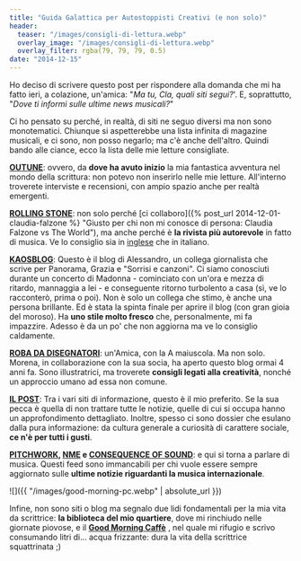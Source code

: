 ```yaml
---
title: "Guida Galattica per Autostoppisti Creativi (e non solo)"
header:
  teaser: "/images/consigli-di-lettura.webp"
  overlay_image: "/images/consigli-di-lettura.webp"
  overlay_filter: rgba(79, 79, 79, 0.5)
date: "2014-12-15"
---
```


Ho deciso di scrivere questo post per rispondere alla domanda che mi ha fatto ieri, a colazione, un'amica: "_Ma tu, Cla, quali siti segui?_'. E, soprattutto, "_Dove ti informi sulle ultime news musicali?_"

Ci ho pensato su perché, in realtà, di siti ne seguo diversi ma non sono monotematici. Chiunque si aspetterebbe una lista infinita di magazine musicali, e ci sono, non posso negarlo; ma c'è anche dell'altro. Quindi bando alle ciance, ecco la lista delle mie letture consigliate.

**[OUTUNE](http://www.outune.net/ "Il nido da cui è nata la mia avventura")**: ovvero, da **dove ha avuto inizio** la mia fantastica avventura nel mondo della scrittura: non potevo non inserirlo nelle mie letture. All'interno troverete interviste e recensioni, con ampio spazio anche per realtà emergenti.

**[ROLLING STONE](http://www.rollingstone.it/ "Beh, chi non lo conosce?")**: non solo perché [ci collaboro]({% post_url 2014-12-01-claudia-falzone %} "Giusto per chi non mi conosce di persona: Claudia Falzone vs The World"), ma anche perché è **la rivista più autorevole** in fatto di musica. Ve lo consiglio sia in [inglese](http://www.rollingstone.com/) che in italiano.

**[KAOSBLOG](http://www.kblog.it/ "Seguitelo anche su Twitter: il suo punto di vista è spesso illuminante")**: Questo è il blog di Alessandro, un collega giornalista che scrive per Panorama, Grazia e "Sorrisi e canzoni". Ci siamo conosciuti durante un concerto di Madonna - cominciato con un'ora e mezza di ritardo, mannaggia a lei - e conseguente ritorno turbolento a casa (sì, ve lo racconterò, prima o poi). Non è solo un collega che stimo, è anche una persona brillante. Ed è stata la spinta finale per aprire il blog (con gran gioia del moroso). Ha **uno stile molto fresco** che, personalmente, mi fa impazzire. Adesso è da un po' che non aggiorna ma ve lo consiglio caldamente.

**[ROBA DA DISEGNATORI](http://robadadisegnatori.blogspot.it/ "Tante, tante, tante belle illustrazioni. E pensieri.")**: un'Amica, con la A maiuscola. Ma non solo. Morena, in collaborazione con la sua socia, ha aperto questo blog ormai 4 anni fa. Sono illustratrici, ma troverete **consigli legati alla creatività**, nonché un approccio umano ad essa non comune.

**[IL POST](http://www.ilpost.it/ "Non confondetelo con l'Huffington Post, vi prego!")**: Tra i vari siti di informazione, questo è il mio preferito. Se la sua pecca è quella di non trattare tutte le notizie, quelle di cui si occupa hanno un approfondimento dettagliato. Inoltre, spesso ci sono dossier che esulano dalla pura informazione: da cultura generale a curiosità di carattere sociale, **ce n'è per tutti i gusti**.

**[PITCHWORK](http://pitchfork.com/ "Pitchfork"), [NME](http://www.nme.com/ "NME") e [CONSEQUENCE OF SOUND](http://consequenceofsound.net/ "Consequence Of Sound")**: e qui si torna a parlare di musica. Questi feed sono immancabili per chi vuole essere sempre aggiornato sulle **ultime notizie riguardanti la musica internazionale**.

![]({{ "/images/good-morning-pc.webp" | absolute_url }})

Infine, non sono siti o blog ma segnalo due lidi fondamentali per la mia vita da scrittrice: **la biblioteca del mio quartiere**, dove mi rinchiudo nelle giornate piovose, e il **[Good Morning Caffè](https://www.facebook.com/goodmorningastesani)** , nel quale mi rifugio e scrivo consumando litri di... acqua frizzante: dura la vita della scrittrice squattrinata ;)
